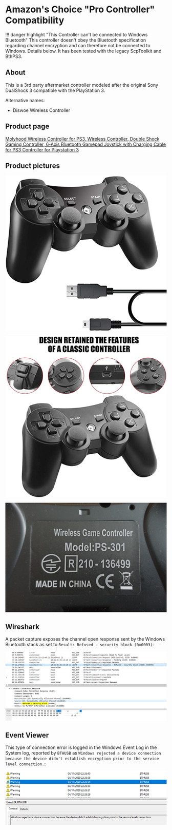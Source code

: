 # Amazon's Choice "Pro Controller" Compatibility

!!! danger highlight "This Controller can't be connected to Windows Bluetooth"
    This controller doesn't obey the Bluetooth specification regarding channel encryption and can therefore not be connected to Windows. Details below. It has been tested with the legacy ScpToolkit and BthPS3.

## About

This is a 3rd party aftermarket controller modeled after the original Sony DualShock 3 compatible with the PlayStation 3.

Alternative names:

- Diswoe Wireless Controller

## Product page

[Molyhood Wireless Controller for PS3, Wireless Controller, Double Shock Gaming Controller, 6-Axis Bluetooth Gamepad Joystick with Charging Cable for PS3 Controller for Playstation 3](https://www.amazon.de/dp/B07MCGVKHD/ref=cm_sw_em_r_mt_dp_kfYOFbKHBJ5CE?_encoding=UTF8&psc=1)

## Product pictures

[![Controller](../../images/61qdiSaiePL._AC_SX679_.jpg)](../../images/61qdiSaiePL._AC_SX679_.jpg)

[![Controller](../../images/71dnU4cCpnL._AC_SX679_.jpg)](../../images/71dnU4cCpnL._AC_SX679_.jpg)

[![Controller](../../images/20201104_225115.jpg)](../../images/20201104_225115.jpg)

## Wireshark

A packet capture exposes the channel open response sent by the Windows Bluetooth stack as set to `Result: Refused - security block (0x0003)`:

[![Wireshark](../../images/fHOkn7s9Be.png)](../../images/fHOkn7s9Be.png)

## Event Viewer

This type of connection error is logged in the Windows Event Log in the System log, reported by `BTHUSB` as `Windows rejected a device connection because the device didn't establish encryption prior to the service level connection.`:

[![Eventviewer](../../images/AnyDesk_1st9aPmQro.png)](../../images/AnyDesk_1st9aPmQro.png)
